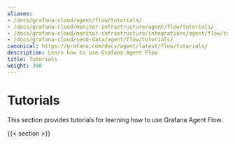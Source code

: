 ```yaml
---
aliases:
- /docs/grafana-cloud/agent/flow/tutorials/
- /docs/grafana-cloud/monitor-infrastructure/agent/flow/tutorials/
- /docs/grafana-cloud/monitor-infrastructure/integrations/agent/flow/tutorials/
- /docs/grafana-cloud/send-data/agent/flow/tutorials/
canonical: https://grafana.com/docs/agent/latest/flow/tutorials/
description: Learn how to use Grafana Agent Flow
title: Tutorials
weight: 300
---
```


# Tutorials

This section provides tutorials for learning how to use Grafana Agent Flow.

{{< section >}}

